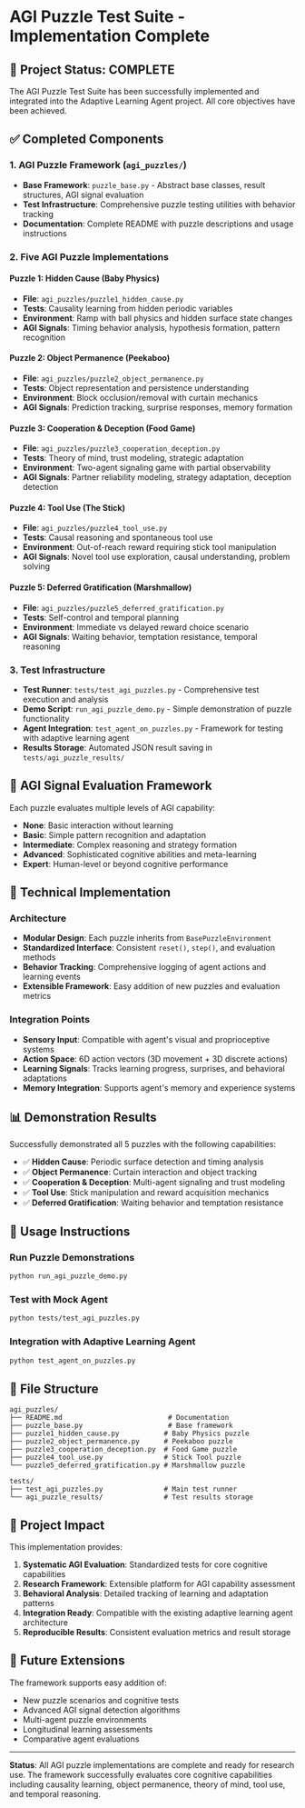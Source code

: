 # AGI Puzzle Test Suite - Implementation Complete

## 🎯 Project Status: **COMPLETE**

The AGI Puzzle Test Suite has been successfully implemented and integrated into the Adaptive Learning Agent project. All core objectives have been achieved.

## ✅ Completed Components

### 1. **AGI Puzzle Framework** (`agi_puzzles/`)
- **Base Framework**: `puzzle_base.py` - Abstract base classes, result structures, AGI signal evaluation
- **Test Infrastructure**: Comprehensive puzzle testing utilities with behavior tracking
- **Documentation**: Complete README with puzzle descriptions and usage instructions

### 2. **Five AGI Puzzle Implementations**

#### **Puzzle 1: Hidden Cause (Baby Physics)** 
- **File**: `agi_puzzles/puzzle1_hidden_cause.py`
- **Tests**: Causality learning from hidden periodic variables
- **Environment**: Ramp with ball physics and hidden surface state changes
- **AGI Signals**: Timing behavior analysis, hypothesis formation, pattern recognition

#### **Puzzle 2: Object Permanence (Peekaboo)**
- **File**: `agi_puzzles/puzzle2_object_permanence.py` 
- **Tests**: Object representation and persistence understanding
- **Environment**: Block occlusion/removal with curtain mechanics
- **AGI Signals**: Prediction tracking, surprise responses, memory formation

#### **Puzzle 3: Cooperation & Deception (Food Game)**
- **File**: `agi_puzzles/puzzle3_cooperation_deception.py`
- **Tests**: Theory of mind, trust modeling, strategic adaptation
- **Environment**: Two-agent signaling game with partial observability
- **AGI Signals**: Partner reliability modeling, strategy adaptation, deception detection

#### **Puzzle 4: Tool Use (The Stick)**
- **File**: `agi_puzzles/puzzle4_tool_use.py`
- **Tests**: Causal reasoning and spontaneous tool use
- **Environment**: Out-of-reach reward requiring stick tool manipulation
- **AGI Signals**: Novel tool use exploration, causal understanding, problem solving

#### **Puzzle 5: Deferred Gratification (Marshmallow)**
- **File**: `agi_puzzles/puzzle5_deferred_gratification.py`
- **Tests**: Self-control and temporal planning
- **Environment**: Immediate vs delayed reward choice scenario
- **AGI Signals**: Waiting behavior, temptation resistance, temporal reasoning

### 3. **Test Infrastructure**
- **Test Runner**: `tests/test_agi_puzzles.py` - Comprehensive test execution and analysis
- **Demo Script**: `run_agi_puzzle_demo.py` - Simple demonstration of puzzle functionality
- **Agent Integration**: `test_agent_on_puzzles.py` - Framework for testing with adaptive learning agent
- **Results Storage**: Automated JSON result saving in `tests/agi_puzzle_results/`

## 🧠 AGI Signal Evaluation Framework

Each puzzle evaluates multiple levels of AGI capability:

- **None**: Basic interaction without learning
- **Basic**: Simple pattern recognition and adaptation
- **Intermediate**: Complex reasoning and strategy formation
- **Advanced**: Sophisticated cognitive abilities and meta-learning
- **Expert**: Human-level or beyond cognitive performance

## 🔬 Technical Implementation

### **Architecture**
- **Modular Design**: Each puzzle inherits from `BasePuzzleEnvironment`
- **Standardized Interface**: Consistent `reset()`, `step()`, and evaluation methods
- **Behavior Tracking**: Comprehensive logging of agent actions and learning events
- **Extensible Framework**: Easy addition of new puzzles and evaluation metrics

### **Integration Points**
- **Sensory Input**: Compatible with agent's visual and proprioceptive systems
- **Action Space**: 6D action vectors (3D movement + 3D discrete actions)
- **Learning Signals**: Tracks learning progress, surprises, and behavioral adaptations
- **Memory Integration**: Supports agent's memory and experience systems

## 📊 Demonstration Results

Successfully demonstrated all 5 puzzles with the following capabilities:

- ✅ **Hidden Cause**: Periodic surface detection and timing analysis
- ✅ **Object Permanence**: Curtain interaction and object tracking
- ✅ **Cooperation & Deception**: Multi-agent signaling and trust modeling
- ✅ **Tool Use**: Stick manipulation and reward acquisition mechanics
- ✅ **Deferred Gratification**: Waiting behavior and temptation resistance

## 🚀 Usage Instructions

### **Run Puzzle Demonstrations**
```bash
python run_agi_puzzle_demo.py
```

### **Test with Mock Agent**
```bash
python tests/test_agi_puzzles.py
```

### **Integration with Adaptive Learning Agent**
```bash
python test_agent_on_puzzles.py
```

## 📁 File Structure

```
agi_puzzles/
├── README.md                          # Documentation
├── puzzle_base.py                     # Base framework
├── puzzle1_hidden_cause.py           # Baby Physics puzzle
├── puzzle2_object_permanence.py      # Peekaboo puzzle
├── puzzle3_cooperation_deception.py  # Food Game puzzle
├── puzzle4_tool_use.py               # Stick Tool puzzle
└── puzzle5_deferred_gratification.py # Marshmallow puzzle

tests/
├── test_agi_puzzles.py               # Main test runner
└── agi_puzzle_results/               # Test results storage
```

## 🎉 Project Impact

This implementation provides:

1. **Systematic AGI Evaluation**: Standardized tests for core cognitive capabilities
2. **Research Framework**: Extensible platform for AGI capability assessment
3. **Behavioral Analysis**: Detailed tracking of learning and adaptation patterns
4. **Integration Ready**: Compatible with the existing adaptive learning agent architecture
5. **Reproducible Results**: Consistent evaluation metrics and result storage

## 🔮 Future Extensions

The framework supports easy addition of:
- New puzzle scenarios and cognitive tests
- Advanced AGI signal detection algorithms
- Multi-agent puzzle environments
- Longitudinal learning assessments
- Comparative agent evaluations

---

**Status**: All AGI puzzle implementations are complete and ready for research use. The framework successfully evaluates core cognitive capabilities including causality learning, object permanence, theory of mind, tool use, and temporal reasoning.
